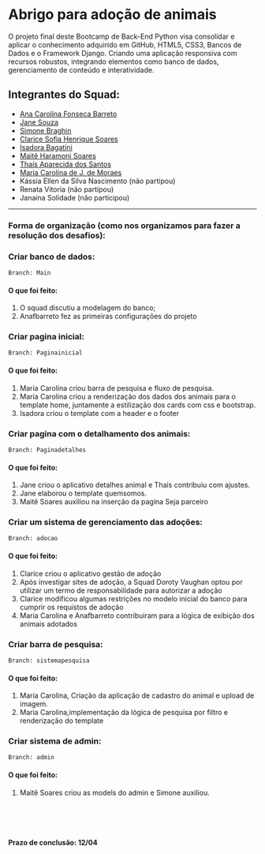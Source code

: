 # Abrigo para adoção de animais

O projeto final deste Bootcamp de Back-End Python visa consolidar e aplicar o conhecimento adquirido em GitHub, HTML5, CSS3, Bancos de Dados e o Framework Django. Criando uma aplicação responsiva com recursos robustos, integrando elementos como banco de dados, gerenciamento de conteúdo e interatividade.

## Integrantes do Squad:

- [Ana Carolina Fonseca Barreto](https://github.com/anafbarreto)
- [Jane Souza](https://github.com/janessf)
- [Simone Braghin](https://github.com/SimoneBraghin)
- [Clarice Sofia Henrique Soares](https://github.com/claricesoares)
- [Isadora Bagatini](https://github.com/IsahBag)
- [Maitê Haramoni Soares](https://github.com/maiharamoni)
- [Thaís Aparecida dos Santos](https://github.com/ThaisAp10)
- [Maria Carolina de J. de Moraes](https://github.com/CarolinaSanches24)
- Kássia Ellen da Silva Nascimento (não partipou)
- Renata Vitoria (não partipou)
- Janaina Solidade (não participou)

---

### Forma de organização (como nos organizamos para fazer a resolução dos desafios):

### Criar banco de dados:

    Branch: Main

#### O que foi feito:

1. O squad discutiu a modelagem do banco;
2. Anafbarreto fez as primeiras configurações do projeto

### Criar pagina inicial:

    Branch: Paginainicial

#### O que foi feito:

1. Maria Carolina criou barra de pesquisa e fluxo de pesquisa.
2.  Maria Carolina criou a renderização dos dados dos animais para o template home, juntamente a estilização dos cards com css e bootstrap.
3. Isadora criou o template com a header e o footer

### Criar pagina com o detalhamento dos animais:

    Branch: Paginadetalhes

#### O que foi feito:

1. Jane criou o aplicativo detalhes animal e Thais contribuiu com ajustes.
2. Jane elaborou o template quemsomos.
3. Maitê Soares auxiliou na inserção da pagina Seja parceiro 

### Criar um sistema de gerenciamento das adoções:

    Branch: adocao

#### O que foi feito:

1. Clarice criou o aplicativo gestão de adoção
2. Após investigar sites de adoção, a Squad Doroty Vaughan optou por utilizar um termo de responsabilidade para autorizar a adoção
3. Clarice modificou algumas restrições no modelo inicial do banco para cumprir os requistos de adoção
4. Maria Carolina e Anafbarreto contribuiram para a lógica de exibição dos animais adotados

### Criar barra de pesquisa:

    Branch: sistemapesquisa

#### O que foi feito:

1. Maria Carolina, Criação da aplicação de cadastro do animal e upload de imagem.
2. Maria Carolina,implementação da lógica de pesquisa por filtro e renderização do template 

### Criar sistema de admin:

    Branch: admin

#### O que foi feito:

1. Maitê Soares criou as models do admin e Simone auxiliou.

<br><br><br>

#### Prazo de conclusão: 12/04
